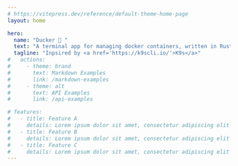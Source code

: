 ```yaml
---
# https://vitepress.dev/reference/default-theme-home-page
layout: home

hero:
  name: "Ducker 🦆 "
  text: "A terminal app for managing docker containers, written in Rust"
  tagline: "Inpsired by <a href='https://k9scli.io/'>K9s</a>"
#   actions:
#     - theme: brand
#       text: Markdown Examples
#       link: /markdown-examples
#     - theme: alt
#       text: API Examples
#       link: /api-examples

# features:
#   - title: Feature A
#     details: Lorem ipsum dolor sit amet, consectetur adipiscing elit
#   - title: Feature B
#     details: Lorem ipsum dolor sit amet, consectetur adipiscing elit
#   - title: Feature C
#     details: Lorem ipsum dolor sit amet, consectetur adipiscing elit
---
```


<!--@include: ./README.md-->
